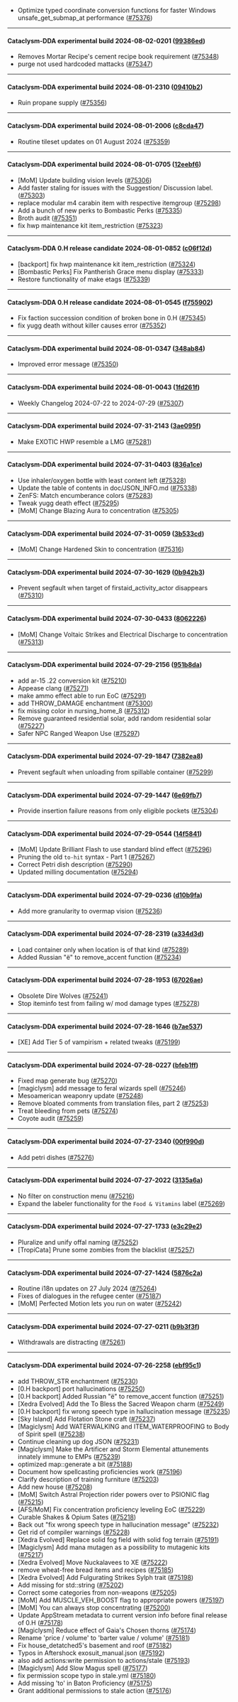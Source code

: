 * Optimize typed coordinate conversion functions for faster Windows unsafe_get_submap_at performance ([#75376](https://github.com/CleverRaven/Cataclysm-DDA/pull/75376))

---

#### Cataclysm-DDA experimental build 2024-08-02-0201 ([99386ed](https://github.com/CleverRaven/Cataclysm-DDA/releases/tag/cdda-experimental-2024-08-02-0201))

* Removes Mortar Recipe's cement recipe book requirement ([#75348](https://github.com/CleverRaven/Cataclysm-DDA/pull/75348))
* purge not used hardcoded mattacks ([#75347](https://github.com/CleverRaven/Cataclysm-DDA/pull/75347))

---

#### Cataclysm-DDA experimental build 2024-08-01-2310 ([09410b2](https://github.com/CleverRaven/Cataclysm-DDA/releases/tag/cdda-experimental-2024-08-01-2310))

* Ruin propane supply ([#75356](https://github.com/CleverRaven/Cataclysm-DDA/pull/75356))

---

#### Cataclysm-DDA experimental build 2024-08-01-2006 ([c8cda47](https://github.com/CleverRaven/Cataclysm-DDA/releases/tag/cdda-experimental-2024-08-01-2006))

* Routine tileset updates on 01 August 2024 ([#75359](https://github.com/CleverRaven/Cataclysm-DDA/pull/75359))

---

#### Cataclysm-DDA experimental build 2024-08-01-0705 ([12eebf6](https://github.com/CleverRaven/Cataclysm-DDA/releases/tag/cdda-experimental-2024-08-01-0705))

* [MoM] Update building vision levels ([#75306](https://github.com/CleverRaven/Cataclysm-DDA/pull/75306))
* Add faster staling for issues with the Suggestion/ Discussion label. ([#75303](https://github.com/CleverRaven/Cataclysm-DDA/pull/75303))
* replace modular m4 carabin item with respective itemgroup ([#75298](https://github.com/CleverRaven/Cataclysm-DDA/pull/75298))
* Add a bunch of new perks to Bombastic Perks ([#75335](https://github.com/CleverRaven/Cataclysm-DDA/pull/75335))
* Broth audit ([#75351](https://github.com/CleverRaven/Cataclysm-DDA/pull/75351))
* fix hwp maintenance kit item_restriction ([#75323](https://github.com/CleverRaven/Cataclysm-DDA/pull/75323))

---

#### Cataclysm-DDA 0.H release candidate 2024-08-01-0852 ([c06f12d](https://github.com/CleverRaven/Cataclysm-DDA/releases/tag/cdda-0.H-2024-08-01-0852))

* [backport] fix hwp maintenance kit item_restriction ([#75324](https://github.com/CleverRaven/Cataclysm-DDA/pull/75324))
* [Bombastic Perks] Fix Pantherish Grace menu display ([#75333](https://github.com/CleverRaven/Cataclysm-DDA/pull/75333))
* Restore functionality of make etags ([#75339](https://github.com/CleverRaven/Cataclysm-DDA/pull/75339))

---

#### Cataclysm-DDA 0.H release candidate 2024-08-01-0545 ([f755902](https://github.com/CleverRaven/Cataclysm-DDA/releases/tag/cdda-0.H-2024-08-01-0545))

* Fix faction succession condition of broken bone in 0.H ([#75345](https://github.com/CleverRaven/Cataclysm-DDA/pull/75345))
* fix yugg death without killer causes error ([#75352](https://github.com/CleverRaven/Cataclysm-DDA/pull/75352))

---

#### Cataclysm-DDA experimental build 2024-08-01-0347 ([348ab84](https://github.com/CleverRaven/Cataclysm-DDA/releases/tag/cdda-experimental-2024-08-01-0347))

* Improved error message ([#75350](https://github.com/CleverRaven/Cataclysm-DDA/pull/75350))

---

#### Cataclysm-DDA experimental build 2024-08-01-0043 ([1fd261f](https://github.com/CleverRaven/Cataclysm-DDA/releases/tag/cdda-experimental-2024-08-01-0043))

* Weekly Changelog 2024-07-22 to 2024-07-29 ([#75307](https://github.com/CleverRaven/Cataclysm-DDA/pull/75307))

---

#### Cataclysm-DDA experimental build 2024-07-31-2143 ([3ae095f](https://github.com/CleverRaven/Cataclysm-DDA/releases/tag/cdda-experimental-2024-07-31-2143))

* Make EXOTIC HWP resemble a LMG ([#75281](https://github.com/CleverRaven/Cataclysm-DDA/pull/75281))

---

#### Cataclysm-DDA experimental build 2024-07-31-0403 ([836a1ce](https://github.com/CleverRaven/Cataclysm-DDA/releases/tag/cdda-experimental-2024-07-31-0403))

* Use inhaler/oxygen bottle with least content left ([#75328](https://github.com/CleverRaven/Cataclysm-DDA/pull/75328))
* Update the table of contents in doc/JSON_INFO.md ([#75338](https://github.com/CleverRaven/Cataclysm-DDA/pull/75338))
* ZenFS: Match encumberance colors ([#75283](https://github.com/CleverRaven/Cataclysm-DDA/pull/75283))
* Tweak yugg death effect ([#75295](https://github.com/CleverRaven/Cataclysm-DDA/pull/75295))
* [MoM] Change Blazing Aura to concentration ([#75305](https://github.com/CleverRaven/Cataclysm-DDA/pull/75305))

---

#### Cataclysm-DDA experimental build 2024-07-31-0059 ([3b533cd](https://github.com/CleverRaven/Cataclysm-DDA/releases/tag/cdda-experimental-2024-07-31-0059))

* [MoM] Change Hardened Skin to concentration ([#75316](https://github.com/CleverRaven/Cataclysm-DDA/pull/75316))

---

#### Cataclysm-DDA experimental build 2024-07-30-1629 ([0b942b3](https://github.com/CleverRaven/Cataclysm-DDA/releases/tag/cdda-experimental-2024-07-30-1629))

* Prevent segfault when target of firstaid_activity_actor disappears ([#75310](https://github.com/CleverRaven/Cataclysm-DDA/pull/75310))

---

#### Cataclysm-DDA experimental build 2024-07-30-0433 ([8062226](https://github.com/CleverRaven/Cataclysm-DDA/releases/tag/cdda-experimental-2024-07-30-0433))

* [MoM] Change Voltaic Strikes and Electrical Discharge to concentration ([#75313](https://github.com/CleverRaven/Cataclysm-DDA/pull/75313))

---

#### Cataclysm-DDA experimental build 2024-07-29-2156 ([951b8da](https://github.com/CleverRaven/Cataclysm-DDA/releases/tag/cdda-experimental-2024-07-29-2156))

* add ar-15 .22 conversion kit ([#75210](https://github.com/CleverRaven/Cataclysm-DDA/pull/75210))
* Appease clang ([#75271](https://github.com/CleverRaven/Cataclysm-DDA/pull/75271))
* make ammo effect able to run EoC ([#75291](https://github.com/CleverRaven/Cataclysm-DDA/pull/75291))
* add THROW_DAMAGE enchantment ([#75300](https://github.com/CleverRaven/Cataclysm-DDA/pull/75300))
* fix missing color in nursing_home_8 ([#75312](https://github.com/CleverRaven/Cataclysm-DDA/pull/75312))
* Remove guaranteed residential solar, add random residential solar ([#75227](https://github.com/CleverRaven/Cataclysm-DDA/pull/75227))
* Safer NPC Ranged Weapon Use ([#75297](https://github.com/CleverRaven/Cataclysm-DDA/pull/75297))

---

#### Cataclysm-DDA experimental build 2024-07-29-1847 ([7382ea8](https://github.com/CleverRaven/Cataclysm-DDA/releases/tag/cdda-experimental-2024-07-29-1847))

* Prevent segfault when unloading from spillable container ([#75299](https://github.com/CleverRaven/Cataclysm-DDA/pull/75299))

---

#### Cataclysm-DDA experimental build 2024-07-29-1447 ([6e69fb7](https://github.com/CleverRaven/Cataclysm-DDA/releases/tag/cdda-experimental-2024-07-29-1447))

* Provide insertion failure reasons from only eligible pockets ([#75304](https://github.com/CleverRaven/Cataclysm-DDA/pull/75304))

---

#### Cataclysm-DDA experimental build 2024-07-29-0544 ([14f5841](https://github.com/CleverRaven/Cataclysm-DDA/releases/tag/cdda-experimental-2024-07-29-0544))

* [MoM] Update Brilliant Flash to use standard blind effect ([#75296](https://github.com/CleverRaven/Cataclysm-DDA/pull/75296))
* Pruning the old ``to-hit`` syntax - Part 1 ([#75267](https://github.com/CleverRaven/Cataclysm-DDA/pull/75267))
* Correct Petri dish description ([#75290](https://github.com/CleverRaven/Cataclysm-DDA/pull/75290))
* Updated milling documentation ([#75294](https://github.com/CleverRaven/Cataclysm-DDA/pull/75294))

---

#### Cataclysm-DDA experimental build 2024-07-29-0236 ([d10b9fa](https://github.com/CleverRaven/Cataclysm-DDA/releases/tag/cdda-experimental-2024-07-29-0236))

* Add more granularity to overmap vision ([#75236](https://github.com/CleverRaven/Cataclysm-DDA/pull/75236))

---

#### Cataclysm-DDA experimental build 2024-07-28-2319 ([a334d3d](https://github.com/CleverRaven/Cataclysm-DDA/releases/tag/cdda-experimental-2024-07-28-2319))

* Load container only when location is of that kind ([#75289](https://github.com/CleverRaven/Cataclysm-DDA/pull/75289))
* Added Russian "ё" to remove_accent function ([#75234](https://github.com/CleverRaven/Cataclysm-DDA/pull/75234))

---

#### Cataclysm-DDA experimental build 2024-07-28-1953 ([67026ae](https://github.com/CleverRaven/Cataclysm-DDA/releases/tag/cdda-experimental-2024-07-28-1953))

* Obsolete Dire Wolves ([#75241](https://github.com/CleverRaven/Cataclysm-DDA/pull/75241))
* Stop iteminfo test from failing w/ mod damage types ([#75278](https://github.com/CleverRaven/Cataclysm-DDA/pull/75278))

---

#### Cataclysm-DDA experimental build 2024-07-28-1646 ([b7ae537](https://github.com/CleverRaven/Cataclysm-DDA/releases/tag/cdda-experimental-2024-07-28-1646))

* [XE] Add Tier 5 of vampirism + related tweaks ([#75199](https://github.com/CleverRaven/Cataclysm-DDA/pull/75199))

---

#### Cataclysm-DDA experimental build 2024-07-28-0227 ([bfeb1ff](https://github.com/CleverRaven/Cataclysm-DDA/releases/tag/cdda-experimental-2024-07-28-0227))

* Fixed map generate bug ([#75270](https://github.com/CleverRaven/Cataclysm-DDA/pull/75270))
* [magiclysm] add message to feral wizards spell ([#75246](https://github.com/CleverRaven/Cataclysm-DDA/pull/75246))
* Mesoamerican weaponry update ([#75248](https://github.com/CleverRaven/Cataclysm-DDA/pull/75248))
* Remove bloated comments from translation files, part 2 ([#75253](https://github.com/CleverRaven/Cataclysm-DDA/pull/75253))
* Treat bleeding from pets ([#75274](https://github.com/CleverRaven/Cataclysm-DDA/pull/75274))
* Coyote audit ([#75259](https://github.com/CleverRaven/Cataclysm-DDA/pull/75259))

---

#### Cataclysm-DDA experimental build 2024-07-27-2340 ([00f990d](https://github.com/CleverRaven/Cataclysm-DDA/releases/tag/cdda-experimental-2024-07-27-2340))

* Add petri dishes ([#75276](https://github.com/CleverRaven/Cataclysm-DDA/pull/75276))

---

#### Cataclysm-DDA experimental build 2024-07-27-2022 ([3135a6a](https://github.com/CleverRaven/Cataclysm-DDA/releases/tag/cdda-experimental-2024-07-27-2022))

* No filter on construction menu ([#75216](https://github.com/CleverRaven/Cataclysm-DDA/pull/75216))
* Expand the labeler functionality for the ``Food & Vitamins`` label ([#75269](https://github.com/CleverRaven/Cataclysm-DDA/pull/75269))

---

#### Cataclysm-DDA experimental build 2024-07-27-1733 ([e3c29e2](https://github.com/CleverRaven/Cataclysm-DDA/releases/tag/cdda-experimental-2024-07-27-1733))

* Pluralize and unify offal naming ([#75252](https://github.com/CleverRaven/Cataclysm-DDA/pull/75252))
* [TropiCata] Prune some zombies from the blacklist ([#75257](https://github.com/CleverRaven/Cataclysm-DDA/pull/75257))

---

#### Cataclysm-DDA experimental build 2024-07-27-1424 ([5876c2a](https://github.com/CleverRaven/Cataclysm-DDA/releases/tag/cdda-experimental-2024-07-27-1424))

* Routine i18n updates on 27 July 2024 ([#75264](https://github.com/CleverRaven/Cataclysm-DDA/pull/75264))
* Fixes of dialogues in the refugee center ([#75187](https://github.com/CleverRaven/Cataclysm-DDA/pull/75187))
* [MoM] Perfected Motion lets you run on water ([#75242](https://github.com/CleverRaven/Cataclysm-DDA/pull/75242))

---

#### Cataclysm-DDA experimental build 2024-07-27-0211 ([b9b3f3f](https://github.com/CleverRaven/Cataclysm-DDA/releases/tag/cdda-experimental-2024-07-27-0211))

* Withdrawals are distracting ([#75261](https://github.com/CleverRaven/Cataclysm-DDA/pull/75261))

---

#### Cataclysm-DDA experimental build 2024-07-26-2258 ([ebf95c1](https://github.com/CleverRaven/Cataclysm-DDA/releases/tag/cdda-experimental-2024-07-26-2258))

* add THROW_STR enchantment ([#75230](https://github.com/CleverRaven/Cataclysm-DDA/pull/75230))
* [0.H backport] port hallucinations ([#75250](https://github.com/CleverRaven/Cataclysm-DDA/pull/75250))
* [0.H backport] Added Russian "ё" to remove_accent function ([#75251](https://github.com/CleverRaven/Cataclysm-DDA/pull/75251))
* [Xedra Evolved] Add the To Bless the Sacred Weapon charm ([#75249](https://github.com/CleverRaven/Cataclysm-DDA/pull/75249))
* [0.H backport] fix wrong speech type in hallucination message ([#75235](https://github.com/CleverRaven/Cataclysm-DDA/pull/75235))
* [Sky Island] Add Flotation Stone craft ([#75237](https://github.com/CleverRaven/Cataclysm-DDA/pull/75237))
* [Magiclysm] Add WATERWALKING and ITEM_WATERPROOFING to Body of Spirit spell ([#75238](https://github.com/CleverRaven/Cataclysm-DDA/pull/75238))
* Continue cleaning up dog JSON ([#75231](https://github.com/CleverRaven/Cataclysm-DDA/pull/75231))
* [Magiclysm] Make the Artificer and Storm Elemental attunements innately immune to EMPs ([#75239](https://github.com/CleverRaven/Cataclysm-DDA/pull/75239))
* optimized map::generate a bit ([#75188](https://github.com/CleverRaven/Cataclysm-DDA/pull/75188))
* Document how spellcasting proficiencies work ([#75196](https://github.com/CleverRaven/Cataclysm-DDA/pull/75196))
* Clarify description of training furniture ([#75203](https://github.com/CleverRaven/Cataclysm-DDA/pull/75203))
* Add new house ([#75208](https://github.com/CleverRaven/Cataclysm-DDA/pull/75208))
* [MoM] Switch Astral Projection rider powers over to PSIONIC flag ([#75215](https://github.com/CleverRaven/Cataclysm-DDA/pull/75215))
* [AFS/MoM] Fix concentration proficiency leveling EoC ([#75229](https://github.com/CleverRaven/Cataclysm-DDA/pull/75229))
* Curable Shakes & Opium Sates ([#75218](https://github.com/CleverRaven/Cataclysm-DDA/pull/75218))
* Back out "fix wrong speech type in hallucination message" ([#75232](https://github.com/CleverRaven/Cataclysm-DDA/pull/75232))
* Get rid of compiler warnings ([#75228](https://github.com/CleverRaven/Cataclysm-DDA/pull/75228))
* [Xedra Evolved] Replace solid fog field with solid fog terrain ([#75191](https://github.com/CleverRaven/Cataclysm-DDA/pull/75191))
* [Magiclysm] Add mana mutagen as a possibility to mutagenic kits ([#75217](https://github.com/CleverRaven/Cataclysm-DDA/pull/75217))
* [Xedra Evolved] Move Nuckalavees to XE ([#75222](https://github.com/CleverRaven/Cataclysm-DDA/pull/75222))
* remove wheat-free bread items and recipes ([#75185](https://github.com/CleverRaven/Cataclysm-DDA/pull/75185))
* [Xedra Evolved] Add Fulgurating Strikes Sylph trait ([#75198](https://github.com/CleverRaven/Cataclysm-DDA/pull/75198))
* Add missing <string> for std::string ([#75202](https://github.com/CleverRaven/Cataclysm-DDA/pull/75202))
* Correct some categories from non-weapons ([#75205](https://github.com/CleverRaven/Cataclysm-DDA/pull/75205))
* [MoM] Add MUSCLE_VEH_BOOST flag to appropriate powers ([#75197](https://github.com/CleverRaven/Cataclysm-DDA/pull/75197))
* [MoM] You can always stop concentrating ([#75200](https://github.com/CleverRaven/Cataclysm-DDA/pull/75200))
* Update AppStream metadata to current version info before final release of 0.H ([#75178](https://github.com/CleverRaven/Cataclysm-DDA/pull/75178))
* [Magiclysm] Reduce effect of Gaia's Chosen thorns ([#75174](https://github.com/CleverRaven/Cataclysm-DDA/pull/75174))
* Rename 'price / volume' to 'barter value / volume' ([#75181](https://github.com/CleverRaven/Cataclysm-DDA/pull/75181))
* Fix house_detatched5's basement and roof ([#75182](https://github.com/CleverRaven/Cataclysm-DDA/pull/75182))
* Typos in Aftershock exosuit_manual.json ([#75192](https://github.com/CleverRaven/Cataclysm-DDA/pull/75192))
* also add actions:write permission to actions/stale ([#75193](https://github.com/CleverRaven/Cataclysm-DDA/pull/75193))
* [Magiclysm] Add Slow Magus spell ([#75177](https://github.com/CleverRaven/Cataclysm-DDA/pull/75177))
* fix permission scope typo in stale.yml ([#75180](https://github.com/CleverRaven/Cataclysm-DDA/pull/75180))
* Add missing 'to' in Baton Proficiency ([#75175](https://github.com/CleverRaven/Cataclysm-DDA/pull/75175))
* Grant additional permissions to stale action ([#75176](https://github.com/CleverRaven/Cataclysm-DDA/pull/75176))
